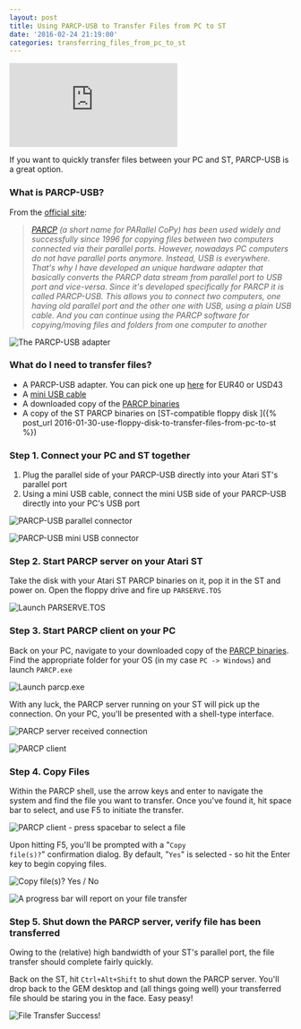 ```yaml
---
layout: post
title: Using PARCP-USB to Transfer Files from PC to ST
date: '2016-02-24 21:19:00'
categories: transferring_files_from_pc_to_st
---
```


<div class="youtube-container">
<iframe src="https://www.youtube.com/embed/-xNCRaiEHG0?rel=0" 
frameborder="0" allowfullscreen class="youtube-video"></iframe>
</div> 

If you want to quickly transfer files between your PC and ST, PARCP-USB is a great option.

### What is PARCP-USB?

From the <a href="http://joy.sophics.cz/parcp/parcpusb.html" target="_blank">official site</a>:

> *<a href="http://joy.sophics.cz/parcp/index.html" target="_blank">PARCP</a> (a short name for PARallel CoPy) has been used widely and successfully since 1996 for copying files between two computers connected via their parallel ports. However, nowadays PC computers do not have parallel ports anymore. Instead, USB is everywhere. That's why I have developed an unique hardware adapter that basically converts the PARCP data stream from parallel port to USB port and vice-versa. Since it's developed specifically for PARCP it is called PARCP-USB. This allows you to connect two computers, one having old parallel port and the other one with USB, using a plain USB cable. And you can continue using the PARCP software for copying/moving files and folders from one computer to another*

![](/img/posts/parcp-usb_adapter_dongle.jpg "The PARCP-USB adapter")

### What do I need to transfer files?

* A PARCP-USB adapter. You can pick one up <a href="http://joy.sophics.cz/parcp/parcp-usb.html" target="_blank">here</a> for EUR40 or USD43
* A <a href="http://www.amazon.co.uk/AmazonBasics-A-Male-Mini-B-Cable-Feet/dp/B00NH11N5A/ref=dp_ob_title_ce" target="_blank">mini USB cable</a>
* A downloaded copy of the <a href="http://joy.sophics.cz/parcp/download.htm" target="_blank">PARCP binaries</a>
* A copy of the ST PARCP binaries on [ST-compatible floppy disk ]({% post_url 2016-01-30-use-floppy-disk-to-transfer-files-from-pc-to-st %})

### Step 1. Connect your PC and ST together

1. Plug the parallel side of your PARCP-USB directly into your Atari ST's parallel port
2. Using a mini USB cable, connect the mini USB side of your PARCP-USB directly into your PC's USB port 

![](/img/posts/parcp-usb_parallel_port.jpg "PARCP-USB parallel connector")

![](/img/posts/parcp-usb_mini_usb_port.jpg "PARCP-USB mini USB connector")

### Step 2. Start PARCP server on your Atari ST

Take the disk with your Atari ST PARCP binaries on it, pop it in the ST and power on. Open the floppy drive and fire up <code>PARSERVE.TOS</code>

![](/img/posts/parcp_parserve_tos.png "Launch PARSERVE.TOS")

### Step 3. Start PARCP client on your PC

Back on your PC, navigate to your downloaded copy of the <a href="http://joy.sophics.cz/parcp/download.htm" target="_blank">PARCP binaries</a>. Find the appropriate folder for your OS (in my case <code>PC -> Windows</code>) and launch <code>PARCP.exe</code>

![](/img/posts/parcp_exe.png "Launch parcp.exe")

With any luck, the PARCP server running on your ST will pick up the connection. On your PC, you'll be presented with a shell-type interface.

![](/img/posts/parcp_server.png "PARCP server received connection")

![](/img/posts/parcp_client.png "PARCP client")

### Step 4. Copy Files

Within the PARCP shell, use the arrow keys and enter to navigate the system and find the file you want to transfer. Once you've found it, hit space bar to select, and use F5 to initiate the transfer.

![](/img/posts/parcp_client_file_selected.png "PARCP client - press spacebar to select a file")

Upon hitting F5, you'll be prompted with a "<code>Copy file(s)?</code>" confirmation dialog. By default, "<code>Yes</code>" is selected - so hit the Enter key to begin copying files.

![](/img/posts/parcp_confirmation_dialog.png "Copy file(s)? Yes / No")

![](/img/posts/parcp_progress_bar.png "A progress bar will report on your file transfer")

### Step 5. Shut down the PARCP server, verify file has been transferred

Owing to the (relative) high bandwidth of your ST's parallel port, the file transfer should complete fairly quickly.

Back on the ST, hit <code>Ctrl+Alt+Shift</code> to shut down the PARCP server. You'll drop back to the GEM desktop and (all things going well) your transferred file should be staring you in the face. Easy peasy!

![](/img/posts/parcp_transferred_file.png "File Transfer Success!")
